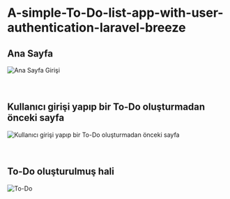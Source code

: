 # A-simple-To-Do-list-app-with-user-authentication-laravel-breeze

## Ana Sayfa ##
![Ana Sayfa Girişi](https://user-images.githubusercontent.com/104570289/220882223-e8cad837-08cd-4f0f-8b17-b476cc49cdb0.png)
<br />
<br />
<br />

## Kullanıcı girişi yapıp bir To-Do oluşturmadan önceki sayfa ##
![Kullanıcı girişi yapıp bir To-Do oluşturmadan önceki sayfa](https://user-images.githubusercontent.com/104570289/220882880-12afdee8-dc46-4a82-a08f-d8ffdf137c97.png)
<br />
<br />
<br />

## To-Do oluşturulmuş hali ##
![To-Do](https://user-images.githubusercontent.com/104570289/220883722-b71dd704-6cc4-4e19-a3b3-6b60a7fefbb1.png)
